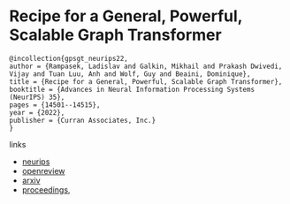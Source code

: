 # Recipe for a General, Powerful, Scalable Graph Transformer

```
@incollection{gpsgt_neurips22,
author = {Rampasek, Ladislav and Galkin, Mikhail and Prakash Dwivedi, Vijay and Tuan Luu, Anh and Wolf, Guy and Beaini, Dominique},
title = {Recipe for a General, Powerful, Scalable Graph Transformer},
booktitle = {Advances in Neural Information Processing Systems (NeurIPS) 35},
pages = {14501--14515},
year = {2022},
publisher = {Curran Associates, Inc.}
}
```

links
- [neurips](https://nips.cc/Conferences/2022/Schedule?showEvent=54958)
- [openreview](https://openreview.net/forum?id=lMMaNf6oxKM)
- [arxiv](https://arxiv.org/abs/2205.12454)
- [proceedings](https://papers.nips.cc//paper_files/paper/2022/hash/5d4834a159f1547b267a05a4e2b7cf5e-Abstract-Conference.html),
